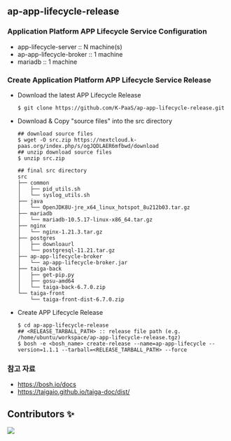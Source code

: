 ## ap-app-lifecycle-release

### Application Platform APP Lifecycle Service Configuration
- app-lifecycle-server :: N machine(s)
- ap-app-lifecycle-broker :: 1 machine
- mariadb :: 1 machine

### Create Application Platform APP Lifecycle Service Release
- Download the latest APP Lifecycle Release
    ```
    $ git clone https://github.com/K-PaaS/ap-app-lifecycle-release.git
    ```
- Download & Copy "source files" into the src directory
    ```
    ## download source files
    $ wget -O src.zip https://nextcloud.k-paas.org/index.php/s/ogJQDLAER6mfbwd/download    
    ## unzip download source files
    $ unzip src.zip 
    
    ## final src directory
    src
    ├── common
    │   ├── pid_utils.sh
    │   └── syslog_utils.sh
    ├── java
    │   └── OpenJDK8U-jre_x64_linux_hotspot_8u212b03.tar.gz
    ├── mariadb
    │   └── mariadb-10.5.17-linux-x86_64.tar.gz
    ├── nginx
    │   └── nginx-1.21.3.tar.gz
    ├── postgres
    │   ├── downloaurl
    │   └── postgresql-11.21.tar.gz
    ├── ap-app-lifecycle-broker
    │   └── ap-app-lifecycle-broker.jar
    ├── taiga-back
    │   ├── get-pip.py
    │   ├── gosu-amd64
    │   └── taiga-back-6.7.0.zip
    └── taiga-front
        └── taiga-front-dist-6.7.0.zip
    ```
- Create APP Lifecycle Release
    ```
    $ cd ap-app-lifecycle-release
    ## <RELEASE_TARBALL_PATH> :: release file path (e.g. /home/ubuntu/workspace/ap-app-lifecycle-release.tgz) 
    $ bosh -e <bosh_name> create-release --name=ap-app-lifecycle --version=1.1.1 --tarball=<RELEASE_TARBALL_PATH> --force
    ```

### 참고 자료
- https://bosh.io/docs
- https://taigaio.github.io/taiga-doc/dist/

## Contributors ✨

<a href="https://github.com/K-PaaS/ap-api-gateway-release/graphs/contributors">
  <img src="https://contrib.rocks/image?repo=K-PaaS/ap-api-gateway-release" />
</a>
